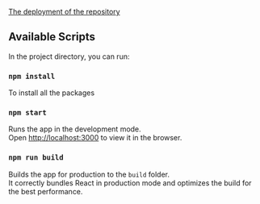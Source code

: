 [The deployment of the repository](https://nihar-pride-places.netlify.app/)

## Available Scripts

In the project directory, you can run:

### `npm install`
To install all the packages


### `npm start`

Runs the app in the development mode.<br />
Open [http://localhost:3000](http://localhost:3000) to view it in the browser.


### `npm run build`

Builds the app for production to the `build` folder.<br />
It correctly bundles React in production mode and optimizes the build for the best performance.

